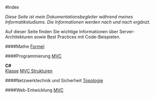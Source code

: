 #Index

*Diese Seite ist mein Dokumentationsbegleiter während meines Informatikstudiums. Die Informationen werden nach und nach ergänzt.*

Auf dieser Seite finden Sie wichtige Informationen über Server-Architekturen sowie Best Practices mit Code-Beispielen.

####Mathe
[Formel](https://eduardanderegg.ch/Mathe/Formeln/index.html)

####Programmierung
[MVC](https://eduardanderegg.ch/CS/MVC/index.html)

**C#**  
[Klasse](https://eduardanderegg.ch/CS/Klasse/index.html)
[MVC Strukturen](https://eduardanderegg.ch/CS/MVC/index.html)

####Netzwerktechnik und Sicherheit
[Topologie](https://eduardanderegg.ch/NetSec/Topologie/index.html)

####Web-Entwicklung
[MVC](https://eduardanderegg.ch/Server/MVC/index.html)